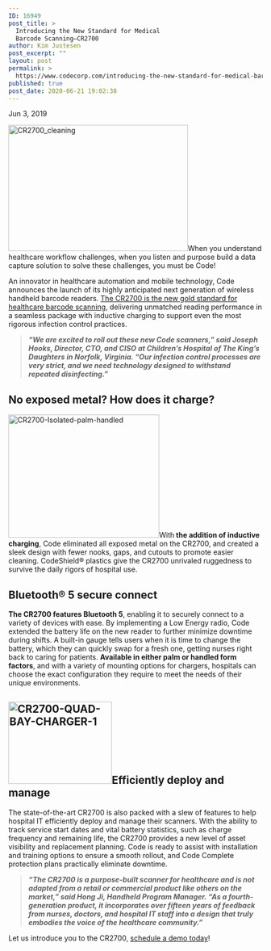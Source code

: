```yaml
---
ID: 16949
post_title: >
  Introducing the New Standard for Medical
  Barcode Scanning–CR2700
author: Kim Justesen
post_excerpt: ""
layout: post
permalink: >
  https://www.codecorp.com/introducing-the-new-standard-for-medical-barcode-scanning-cr2700/
published: true
post_date: 2020-06-21 19:02:38
---
```

Jun 3, 2019

<img class="alignright" src="https://codecorp.com/wp-content/uploads/2020/06/CR2700_cleaning.jpg" alt="CR2700_cleaning" width="356" height="250" />When you understand healthcare workflow challenges, when you listen and purpose build a data capture solution to solve these challenges, you must be Code!

An innovator in healthcare automation and mobile technology, Code announces the launch of its highly anticipated next generation of wireless handheld barcode readers. <a href="https://www.codecorp.com/portfolio-items/code-reader-2700/">The CR2700 is the new gold standard for healthcare barcode scanning</a>, delivering unmatched reading performance in a seamless package with inductive charging to support even the most rigorous infection control practices.
<blockquote><strong><em>“We are excited to roll out these new Code scanners,” said Joseph Hooks, Director, CTO, and CISO at Children’s Hospital of The King’s Daughters in Norfolk, Virginia. “Our infection control processes are very strict, and we need technology designed to withstand repeated disinfecting.”</em></strong></blockquote>
<h2>No exposed metal? How does it charge?</h2>
<img class="alignright" src="https://codecorp.com/wp-content/uploads/2020/06/CR2700-Isolated-palm-handled.png" alt="CR2700-Isolated-palm-handled" width="299" height="244" />With<strong> the addition of inductive charging</strong>, Code eliminated all exposed metal on the CR2700, and created a sleek design with fewer nooks, gaps, and cutouts to promote easier cleaning. CodeShield® plastics give the CR2700 unrivaled ruggedness to survive the daily rigors of hospital use.
<h2>Bluetooth® 5 secure connect</h2>
<strong>The CR2700 features Bluetooth 5</strong>, enabling it to securely connect to a variety of devices with ease. By implementing a Low Energy radio, Code extended the battery life on the new reader to further minimize downtime during shifts. A built-in gauge tells users when it is time to change the battery, which they can quickly swap for a fresh one, getting nurses right back to caring for patients. <strong>Available in either palm or handled form factors</strong>, and with a variety of mounting options for chargers, hospitals can choose the exact configuration they require to meet the needs of their unique environments.
<h2><img class="alignright" src="https://codecorp.com/wp-content/uploads/2020/06/CR2700-QUAD-BAY-CHARGER-1.png" alt="CR2700-QUAD-BAY-CHARGER-1" width="205" height="163" />Efficiently deploy and manage</h2>
The state-of-the-art CR2700 is also packed with a slew of features to help hospital IT efficiently deploy and manage their scanners. With the ability to track service start dates and vital battery statistics, such as charge frequency and remaining life, the CR2700 provides a new level of asset visibility and replacement planning. Code is ready to assist with installation and training options to ensure a smooth rollout, and Code Complete protection plans practically eliminate downtime.
<blockquote><strong><em>“The CR2700 is a purpose-built scanner for healthcare and is not adapted from a retail or commercial product like others on the market,” said Hong Ji, Handheld Program Manager. “As a fourth-generation product, it incorporates over fifteen years of feedback from nurses, doctors, and hospital IT staff into a design that truly embodies the voice of the healthcare community.”</em></strong></blockquote>
Let us introduce you to the CR2700, <a href="https://www.codecorp.com/healthcare-datacapture/#demo">schedule a demo today</a>!
